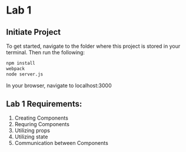 # Lab 1

## Initiate Project
To get started, navigate to the folder where this project is stored in your terminal.
Then run the following:

```sh
npm install
webpack
node server.js
```

In your browser, navigate to localhost:3000

## Lab 1 Requirements:
1. Creating Components 
2. Requring Components 
3. Utilizing props 
4. Utilizing state 
5. Communication between Components